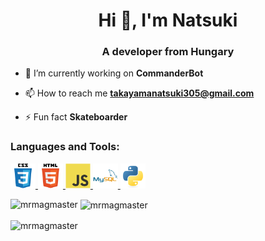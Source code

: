 <h1 align="center">Hi 👋, I'm Natsuki</h1>
<h3 align="center">A developer from Hungary</h3>

- 🔭 I’m currently working on **CommanderBot**

- 📫 How to reach me **takayamanatsuki305@gmail.com**

- ⚡ Fun fact **Skateboarder**
<p align="left">
</p>

<h3 align="left">Languages and Tools:</h3>
<p align="left"> <a href="https://www.w3schools.com/css/" target="_blank" rel="noreferrer"> <img src="https://raw.githubusercontent.com/devicons/devicon/master/icons/css3/css3-original-wordmark.svg" alt="css3" width="40" height="40"/> </a> <a href="https://www.w3.org/html/" target="_blank" rel="noreferrer"> <img src="https://raw.githubusercontent.com/devicons/devicon/master/icons/html5/html5-original-wordmark.svg" alt="html5" width="40" height="40"/> </a> <a href="https://developer.mozilla.org/en-US/docs/Web/JavaScript" target="_blank" rel="noreferrer"> <img src="https://raw.githubusercontent.com/devicons/devicon/master/icons/javascript/javascript-original.svg" alt="javascript" width="40" height="40"/> </a> <a href="https://www.mysql.com/" target="_blank" rel="noreferrer"> <img src="https://raw.githubusercontent.com/devicons/devicon/master/icons/mysql/mysql-original-wordmark.svg" alt="mysql" width="40" height="40"/> </a> <a href="https://www.python.org" target="_blank" rel="noreferrer"> <img src="https://raw.githubusercontent.com/devicons/devicon/master/icons/python/python-original.svg" alt="python" width="40" height="40"/> </a> </p>

<p><img align="left" src="https://github-readme-stats.vercel.app/api/top-langs?username=mrmagmaster&show_icons=true&locale=en&layout=compact" alt="mrmagmaster" /></p>

<p>&nbsp;<img align="center" src="https://github-readme-stats.vercel.app/api?username=mrmagmaster&show_icons=true&locale=en" alt="mrmagmaster" /></p>

<p><img align="center" src="https://github-readme-streak-stats.herokuapp.com/?user=mrmagmaster&" alt="mrmagmaster" /></p>
